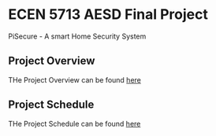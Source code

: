 # ECEN 5713 AESD Final Project

PiSecure - A smart Home Security System

## Project Overview ## 
THe Project Overview can be found [here](https://github.com/shashankchandrasekaran/final-project-assignment-shashankchandrasekaran/wiki/Project-Overview)

## Project Schedule ## 
THe Project Schedule can be found [here](https://github.com/users/shashankchandrasekaran/projects/2)
